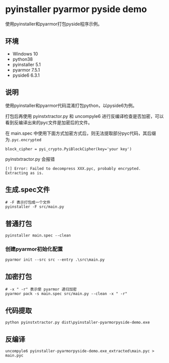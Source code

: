 # pyinstaller pyarmor pyside demo

使用pyinstaller和pyarmor打包pyside程序示例。

## 环境

- Windows 10
- python38
- pyinstaller 5.1
- pyarmor 7.5.1
- pyside6 6.3.1

## 说明

使用pyinstaller和pyarmor代码混淆打包python，以pyside6为例。


打包后再使用 pyinstxtractor.py 和 uncompyle6 进行反编译检查是否加密，可以看到反编译出来的pyc文件是加密后的文件。

在 main.spec 中使用下面方式加密方式后，则无法提取部分pyc代码，其后缀为`.pyc.encrypted`

```
block_cipher = pyi_crypto.PyiBlockCipher(key='your key')
```

pyinstxtractor.py 会报错

```
[!] Error: Failed to decompress XXX.pyc, probably encrypted. Extracting as is.
```

## 生成.spec文件

    # -F 表示打包成一个文件
    pyinstaller -F src/main.py

## 普通打包

    pyinstaller main.spec --clean

### 创建pyarmor初始化配置

    pyarmor init --src src --entry .\src\main.py

## 加密打包

    # -x " -r" 表示使 pyarmor 递归加密
    pyarmor pack -s main.spec src/main.py --clean -x " -r"

## 代码提取

    python pyinstxtractor.py dist\pyinstaller-pyarmorpyside-demo.exe

## 反编译

    uncompyle6 pyinstaller-pyarmorpyside-demo.exe_extracted\main.pyc > main.pyc
